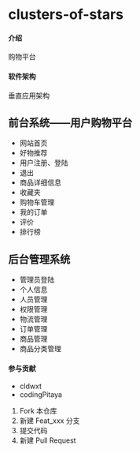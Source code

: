 # clusters-of-stars

#### 介绍
购物平台 

#### 软件架构
垂直应用架构


## 前台系统——用户购物平台 

+ 网站首页
+ 好物推荐
+ 用户注册、登陆
+ 退出
+ 商品详细信息
+ 收藏夹
+ 购物车管理
+ 我的订单
+ 评价
+ 排行榜

## 后台管理系统

+ 管理员登陆
+ 个人信息
+ 人员管理
+ 权限管理
+ 物流管理
+ 订单管理
+ 商品管理
+ 商品分类管理

#### 参与贡献

+ cldwxt
+ codingPitaya

1.  Fork 本仓库
2.  新建 Feat_xxx 分支
3.  提交代码
4.  新建 Pull Request

